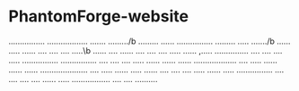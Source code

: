 # PhantomForge-website
  ................      ..................           .......            ........./b
.........    ......     ................            .........           ..... ......./b
......         .....    ......                     ....   ....          ....     .....\b
......        ....      ......                    ....     ....         ....      .....
......     ,.....       ...............          ....       ....        ....       .....
................        ................        ....         ....       ....       .....
......     ......       ......                 ...................      ....       .....
......       ......     ......                .....................     ....      .....
......         .....    ......               ....               ....    ....     .....
......           .....  ................    ....                 ....   ....    ....
......            ..... .................  ....                   ....  ..........
